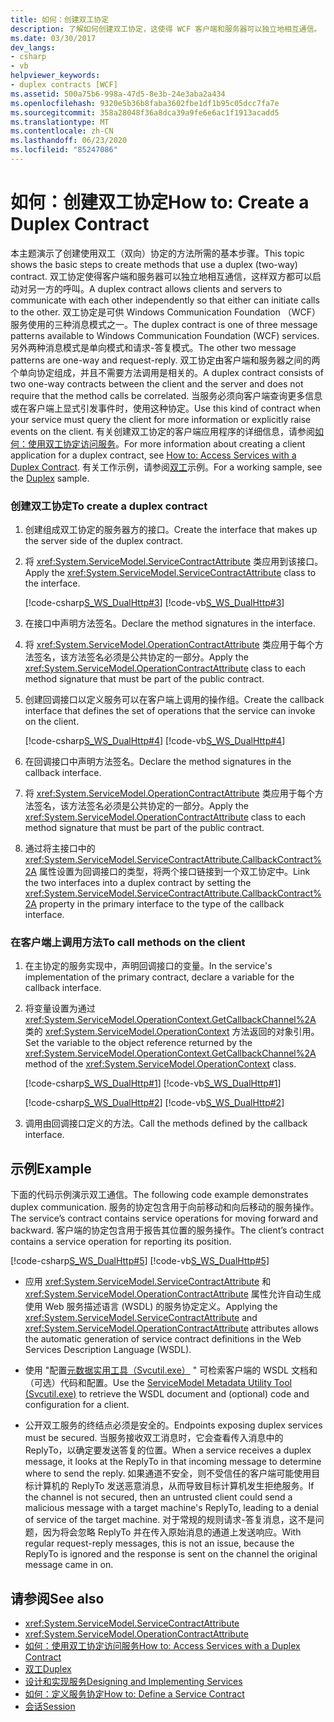 ```yaml
---
title: 如何：创建双工协定
description: 了解如何创建双工协定，这使得 WCF 客户端和服务器可以独立地相互通信。 可以启动对另一方的调用。
ms.date: 03/30/2017
dev_langs:
- csharp
- vb
helpviewer_keywords:
- duplex contracts [WCF]
ms.assetid: 500a75b6-998a-47d5-8e3b-24e3aba2a434
ms.openlocfilehash: 9320e5b36b8faba3602fbe1df1b95c05dcc7fa7e
ms.sourcegitcommit: 358a28048f36a8dca39a9fe6e6ac1f1913acadd5
ms.translationtype: MT
ms.contentlocale: zh-CN
ms.lasthandoff: 06/23/2020
ms.locfileid: "85247086"
---
```

# <a name="how-to-create-a-duplex-contract"></a><span data-ttu-id="c39c2-104">如何：创建双工协定</span><span class="sxs-lookup"><span data-stu-id="c39c2-104">How to: Create a Duplex Contract</span></span>
<span data-ttu-id="c39c2-105">本主题演示了创建使用双工（双向）协定的方法所需的基本步骤。</span><span class="sxs-lookup"><span data-stu-id="c39c2-105">This topic shows the basic steps to create methods that use a duplex (two-way) contract.</span></span> <span data-ttu-id="c39c2-106">双工协定使得客户端和服务器可以独立地相互通信，这样双方都可以启动对另一方的呼叫。</span><span class="sxs-lookup"><span data-stu-id="c39c2-106">A duplex contract allows clients and servers to communicate with each other independently so that either can initiate calls to the other.</span></span> <span data-ttu-id="c39c2-107">双工协定是可供 Windows Communication Foundation （WCF）服务使用的三种消息模式之一。</span><span class="sxs-lookup"><span data-stu-id="c39c2-107">The duplex contract is one of three message patterns available to Windows Communication Foundation (WCF) services.</span></span> <span data-ttu-id="c39c2-108">另外两种消息模式是单向模式和请求-答复模式。</span><span class="sxs-lookup"><span data-stu-id="c39c2-108">The other two message patterns are one-way and request-reply.</span></span> <span data-ttu-id="c39c2-109">双工协定由客户端和服务器之间的两个单向协定组成，并且不需要方法调用是相关的。</span><span class="sxs-lookup"><span data-stu-id="c39c2-109">A duplex contract consists of two one-way contracts between the client and the server and does not require that the method calls be correlated.</span></span> <span data-ttu-id="c39c2-110">当服务必须向客户端查询更多信息或在客户端上显式引发事件时，使用这种协定。</span><span class="sxs-lookup"><span data-stu-id="c39c2-110">Use this kind of contract when your service must query the client for more information or explicitly raise events on the client.</span></span> <span data-ttu-id="c39c2-111">有关创建双工协定的客户端应用程序的详细信息，请参阅[如何：使用双工协定访问服务](how-to-access-services-with-a-duplex-contract.md)。</span><span class="sxs-lookup"><span data-stu-id="c39c2-111">For more information about creating a client application for a duplex contract, see [How to: Access Services with a Duplex Contract](how-to-access-services-with-a-duplex-contract.md).</span></span> <span data-ttu-id="c39c2-112">有关工作示例，请参阅[双工](../samples/duplex.md)示例。</span><span class="sxs-lookup"><span data-stu-id="c39c2-112">For a working sample, see the [Duplex](../samples/duplex.md) sample.</span></span>  
  
### <a name="to-create-a-duplex-contract"></a><span data-ttu-id="c39c2-113">创建双工协定</span><span class="sxs-lookup"><span data-stu-id="c39c2-113">To create a duplex contract</span></span>  
  
1. <span data-ttu-id="c39c2-114">创建组成双工协定的服务器方的接口。</span><span class="sxs-lookup"><span data-stu-id="c39c2-114">Create the interface that makes up the server side of the duplex contract.</span></span>  
  
2. <span data-ttu-id="c39c2-115">将 <xref:System.ServiceModel.ServiceContractAttribute> 类应用到该接口。</span><span class="sxs-lookup"><span data-stu-id="c39c2-115">Apply the <xref:System.ServiceModel.ServiceContractAttribute> class to the interface.</span></span>  
  
     [!code-csharp[S_WS_DualHttp#3](../../../../samples/snippets/csharp/VS_Snippets_CFX/s_ws_dualhttp/cs/service.cs#3)]
     [!code-vb[S_WS_DualHttp#3](../../../../samples/snippets/visualbasic/VS_Snippets_CFX/s_ws_dualhttp/vb/service.vb#3)]  
  
3. <span data-ttu-id="c39c2-116">在接口中声明方法签名。</span><span class="sxs-lookup"><span data-stu-id="c39c2-116">Declare the method signatures in the interface.</span></span>  
  
4. <span data-ttu-id="c39c2-117">将 <xref:System.ServiceModel.OperationContractAttribute> 类应用于每个方法签名，该方法签名必须是公共协定的一部分。</span><span class="sxs-lookup"><span data-stu-id="c39c2-117">Apply the <xref:System.ServiceModel.OperationContractAttribute> class to each method signature that must be part of the public contract.</span></span>  
  
5. <span data-ttu-id="c39c2-118">创建回调接口以定义服务可以在客户端上调用的操作组。</span><span class="sxs-lookup"><span data-stu-id="c39c2-118">Create the callback interface that defines the set of operations that the service can invoke on the client.</span></span>  
  
     [!code-csharp[S_WS_DualHttp#4](../../../../samples/snippets/csharp/VS_Snippets_CFX/s_ws_dualhttp/cs/service.cs#4)]
     [!code-vb[S_WS_DualHttp#4](../../../../samples/snippets/visualbasic/VS_Snippets_CFX/s_ws_dualhttp/vb/service.vb#4)]  
  
6. <span data-ttu-id="c39c2-119">在回调接口中声明方法签名。</span><span class="sxs-lookup"><span data-stu-id="c39c2-119">Declare the method signatures in the callback interface.</span></span>  
  
7. <span data-ttu-id="c39c2-120">将 <xref:System.ServiceModel.OperationContractAttribute> 类应用于每个方法签名，该方法签名必须是公共协定的一部分。</span><span class="sxs-lookup"><span data-stu-id="c39c2-120">Apply the <xref:System.ServiceModel.OperationContractAttribute> class to each method signature that must be part of the public contract.</span></span>  
  
8. <span data-ttu-id="c39c2-121">通过将主接口中的 <xref:System.ServiceModel.ServiceContractAttribute.CallbackContract%2A> 属性设置为回调接口的类型，将两个接口链接到一个双工协定中。</span><span class="sxs-lookup"><span data-stu-id="c39c2-121">Link the two interfaces into a duplex contract by setting the <xref:System.ServiceModel.ServiceContractAttribute.CallbackContract%2A> property in the primary interface to the type of the callback interface.</span></span>  
  
### <a name="to-call-methods-on-the-client"></a><span data-ttu-id="c39c2-122">在客户端上调用方法</span><span class="sxs-lookup"><span data-stu-id="c39c2-122">To call methods on the client</span></span>  
  
1. <span data-ttu-id="c39c2-123">在主协定的服务实现中，声明回调接口的变量。</span><span class="sxs-lookup"><span data-stu-id="c39c2-123">In the service's implementation of the primary contract, declare a variable for the callback interface.</span></span>  
  
2. <span data-ttu-id="c39c2-124">将变量设置为通过 <xref:System.ServiceModel.OperationContext.GetCallbackChannel%2A> 类的 <xref:System.ServiceModel.OperationContext> 方法返回的对象引用。</span><span class="sxs-lookup"><span data-stu-id="c39c2-124">Set the variable to the object reference returned by the <xref:System.ServiceModel.OperationContext.GetCallbackChannel%2A> method of the <xref:System.ServiceModel.OperationContext> class.</span></span>  
  
     [!code-csharp[S_WS_DualHttp#1](../../../../samples/snippets/csharp/VS_Snippets_CFX/s_ws_dualhttp/cs/service.cs#1)]
     [!code-vb[S_WS_DualHttp#1](../../../../samples/snippets/visualbasic/VS_Snippets_CFX/s_ws_dualhttp/vb/service.vb#1)]  
  
     [!code-csharp[S_WS_DualHttp#2](../../../../samples/snippets/csharp/VS_Snippets_CFX/s_ws_dualhttp/cs/service.cs#2)]
     [!code-vb[S_WS_DualHttp#2](../../../../samples/snippets/visualbasic/VS_Snippets_CFX/s_ws_dualhttp/vb/service.vb#2)]  
  
3. <span data-ttu-id="c39c2-125">调用由回调接口定义的方法。</span><span class="sxs-lookup"><span data-stu-id="c39c2-125">Call the methods defined by the callback interface.</span></span>  
  
## <a name="example"></a><span data-ttu-id="c39c2-126">示例</span><span class="sxs-lookup"><span data-stu-id="c39c2-126">Example</span></span>  
 <span data-ttu-id="c39c2-127">下面的代码示例演示双工通信。</span><span class="sxs-lookup"><span data-stu-id="c39c2-127">The following code example demonstrates duplex communication.</span></span> <span data-ttu-id="c39c2-128">服务的协定包含用于向前移动和向后移动的服务操作。</span><span class="sxs-lookup"><span data-stu-id="c39c2-128">The service’s contract contains service operations for moving forward and backward.</span></span> <span data-ttu-id="c39c2-129">客户端的协定包含用于报告其位置的服务操作。</span><span class="sxs-lookup"><span data-stu-id="c39c2-129">The client’s contract contains a service operation for reporting its position.</span></span>  
  
 [!code-csharp[S_WS_DualHttp#5](../../../../samples/snippets/csharp/VS_Snippets_CFX/s_ws_dualhttp/cs/service.cs#5)]
 [!code-vb[S_WS_DualHttp#5](../../../../samples/snippets/visualbasic/VS_Snippets_CFX/s_ws_dualhttp/vb/service.vb#5)]  
  
- <span data-ttu-id="c39c2-130">应用 <xref:System.ServiceModel.ServiceContractAttribute> 和 <xref:System.ServiceModel.OperationContractAttribute> 属性允许自动生成使用 Web 服务描述语言 (WSDL) 的服务协定定义。</span><span class="sxs-lookup"><span data-stu-id="c39c2-130">Applying the <xref:System.ServiceModel.ServiceContractAttribute> and <xref:System.ServiceModel.OperationContractAttribute> attributes allows the automatic generation of service contract definitions in the Web Services Description Language (WSDL).</span></span>  
  
- <span data-ttu-id="c39c2-131">使用 "配置[元数据实用工具（Svcutil.exe）](../servicemodel-metadata-utility-tool-svcutil-exe.md) " 可检索客户端的 WSDL 文档和（可选）代码和配置。</span><span class="sxs-lookup"><span data-stu-id="c39c2-131">Use the [ServiceModel Metadata Utility Tool (Svcutil.exe)](../servicemodel-metadata-utility-tool-svcutil-exe.md) to retrieve the WSDL document and (optional) code and configuration for a client.</span></span>  
  
- <span data-ttu-id="c39c2-132">公开双工服务的终结点必须是安全的。</span><span class="sxs-lookup"><span data-stu-id="c39c2-132">Endpoints exposing duplex services must be secured.</span></span> <span data-ttu-id="c39c2-133">当服务接收双工消息时，它会查看传入消息中的 ReplyTo，以确定要发送答复的位置。</span><span class="sxs-lookup"><span data-stu-id="c39c2-133">When a service receives a duplex message, it looks at the ReplyTo in that incoming message to determine where to send the reply.</span></span> <span data-ttu-id="c39c2-134">如果通道不安全，则不受信任的客户端可能使用目标计算机的 ReplyTo 发送恶意消息，从而导致目标计算机发生拒绝服务。</span><span class="sxs-lookup"><span data-stu-id="c39c2-134">If the channel is not secured, then an untrusted client could send a malicious message with a target machine's ReplyTo, leading to a denial of service of the target machine.</span></span> <span data-ttu-id="c39c2-135">对于常规的规则请求-答复消息，这不是问题，因为将会忽略 ReplyTo 并在传入原始消息的通道上发送响应。</span><span class="sxs-lookup"><span data-stu-id="c39c2-135">With regular request-reply messages, this is not an issue, because the ReplyTo is ignored and the response is sent on the channel the original message came in on.</span></span>  
  
## <a name="see-also"></a><span data-ttu-id="c39c2-136">请参阅</span><span class="sxs-lookup"><span data-stu-id="c39c2-136">See also</span></span>

- <xref:System.ServiceModel.ServiceContractAttribute>
- <xref:System.ServiceModel.OperationContractAttribute>
- [<span data-ttu-id="c39c2-137">如何：使用双工协定访问服务</span><span class="sxs-lookup"><span data-stu-id="c39c2-137">How to: Access Services with a Duplex Contract</span></span>](how-to-access-services-with-a-duplex-contract.md)
- [<span data-ttu-id="c39c2-138">双工</span><span class="sxs-lookup"><span data-stu-id="c39c2-138">Duplex</span></span>](../samples/duplex.md)
- [<span data-ttu-id="c39c2-139">设计和实现服务</span><span class="sxs-lookup"><span data-stu-id="c39c2-139">Designing and Implementing Services</span></span>](../designing-and-implementing-services.md)
- [<span data-ttu-id="c39c2-140">如何：定义服务协定</span><span class="sxs-lookup"><span data-stu-id="c39c2-140">How to: Define a Service Contract</span></span>](../how-to-define-a-wcf-service-contract.md)
- [<span data-ttu-id="c39c2-141">会话</span><span class="sxs-lookup"><span data-stu-id="c39c2-141">Session</span></span>](../samples/session.md)
